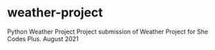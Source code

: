 # weather-project
Python Weather Project
Project submission of Weather Project for She Codes Plus.
August 2021
